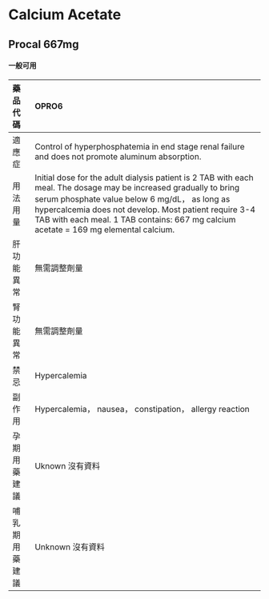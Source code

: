 # Calcium Acetate

## Procal 667mg

#### 一般可用

| 藥品代碼       | OPRO6                                                                                                                                                                                                                                                                                                                |
|:---------------|:---------------------------------------------------------------------------------------------------------------------------------------------------------------------------------------------------------------------------------------------------------------------------------------------------------------------|
| 適應症         | Control of hyperphosphatemia in end stage renal failure and does not promote aluminum absorption.                                                                                                                                                                                                                    |
| 用法用量       | Initial dose for the adult dialysis patient is 2 TAB with each meal. The dosage may be increased gradually to bring serum phosphate value below 6 mg/dL， as long as hypercalcemia does not develop. Most patient require 3-4 TAB with each meal. 1 TAB contains: 667 mg calcium acetate = 169 mg elemental calcium. |
| 肝功能異常     | 無需調整劑量                                                                                                                                                                                                                                                                                                         |
| 腎功能異常     | 無需調整劑量                                                                                                                                                                                                                                                                                                         |
| 禁忌           | Hypercalemia                                                                                                                                                                                                                                                                                                         |
| 副作用         | Hypercalemia， nausea， constipation， allergy reaction                                                                                                                                                                                                                                                              |
| 孕期用藥建議   | Uknown 沒有資料                                                                                                                                                                                                                                                                                                      |
| 哺乳期用藥建議 | Unknown 沒有資料                                                                                                                                                                                                                                                                                                     |

